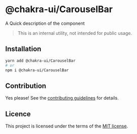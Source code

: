 # @chakra-ui/CarouselBar

A Quick description of the component

> This is an internal utility, not intended for public usage.

## Installation

```sh
yarn add @chakra-ui/CarouselBar
# or
npm i @chakra-ui/CarouselBar
```

## Contribution

Yes please! See the
[contributing guidelines](https://github.com/chakra-ui/chakra-ui/blob/master/CONTRIBUTING.md)
for details.

## Licence

This project is licensed under the terms of the
[MIT license](https://github.com/chakra-ui/chakra-ui/blob/master/LICENSE).